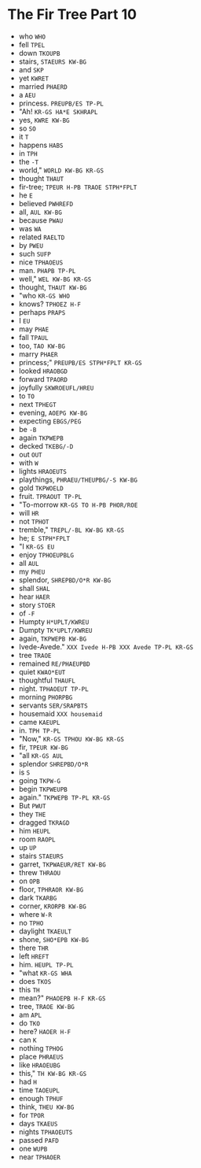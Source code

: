 # The Fir Tree Part 10

* who `WHO`
* fell `TPEL`
* down `TKOUPB`
* stairs, `STAEURS KW-BG`
* and `SKP`
* yet `KWRET`
* married `PHAERD`
* a `AEU`
* princess. `PREUPB/ES TP-PL`
* "Ah! `KR-GS HA*E SKHRAPL`
* yes, `KWRE KW-BG`
* so `SO`
* it `T`
* happens `HABS`
* in `TPH`
* the `-T`
* world," `WORLD KW-BG KR-GS`
* thought `THAUT`
* fir-tree; `TPEUR H-PB TRAOE STPH*FPLT`
* he `E`
* believed `PWHREFD`
* all, `AUL KW-BG`
* because `PWAU`
* was `WA`
* related `RAELTD`
* by `PWEU`
* such `SUFP`
* nice `TPHAOEUS`
* man. `PHAPB TP-PL`
* well," `WEL KW-BG KR-GS`
* thought, `THAUT KW-BG`
* "who `KR-GS WHO`
* knows? `TPHOEZ H-F`
* perhaps `PRAPS`
* I `EU`
* may `PHAE`
* fall `TPAUL`
* too, `TAO KW-BG`
* marry `PHAER`
* princess;" `PREUPB/ES STPH*FPLT KR-GS`
* looked `HRAOBGD`
* forward `TPAORD`
* joyfully `SKWROEUFL/HREU`
* to `TO`
* next `TPHEGT`
* evening, `AOEPG KW-BG`
* expecting `EBGS/PEG`
* be `-B`
* again `TKPWEPB`
* decked `TKEBG/-D`
* out `OUT`
* with `W`
* lights `HRAOEUTS`
* playthings, `PHRAEU/THEUPBG/-S KW-BG`
* gold `TKPWOELD`
* fruit. `TPRAOUT TP-PL`
* "To-morrow `KR-GS TO H-PB PHOR/ROE`
* will `HR`
* not `TPHOT`
* tremble," `TREPL/-BL KW-BG KR-GS`
* he; `E STPH*FPLT`
* "I `KR-GS EU`
* enjoy `TPHOEUPBLG`
* all `AUL`
* my `PHEU`
* splendor, `SHREPBD/O*R KW-BG`
* shall `SHAL`
* hear `HAER`
* story `STOER`
* of `-F`
* Humpty `H*UPLT/KWREU`
* Dumpty `TK*UPLT/KWREU`
* again, `TKPWEPB KW-BG`
* Ivede-Avede." `XXX Ivede H-PB XXX Avede TP-PL KR-GS`
* tree `TRAOE`
* remained `RE/PHAEUPBD`
* quiet `KWAO*EUT`
* thoughtful `THAUFL`
* night. `TPHAOEUT TP-PL`
* morning `PHORPBG`
* servants `SER/SRAPBTS`
* housemaid `XXX housemaid`
* came `KAEUPL`
* in. `TPH TP-PL`
* "Now," `KR-GS TPHOU KW-BG KR-GS`
* fir, `TPEUR KW-BG`
* "all `KR-GS AUL`
* splendor `SHREPBD/O*R`
* is `S`
* going `TKPW-G`
* begin `TKPWEUPB`
* again." `TKPWEPB TP-PL KR-GS`
* But `PWUT`
* they `THE`
* dragged `TKRAGD`
* him `HEUPL`
* room `RAOPL`
* up `UP`
* stairs `STAEURS`
* garret, `TKPWAEUR/RET KW-BG`
* threw `THRAOU`
* on `OPB`
* floor, `TPHRAOR KW-BG`
* dark `TKARBG`
* corner, `KRORPB KW-BG`
* where `W-R`
* no `TPHO`
* daylight `TKAEULT`
* shone, `SHO*EPB KW-BG`
* there `THR`
* left `HREFT`
* him. `HEUPL TP-PL`
* "what `KR-GS WHA`
* does `TKOS`
* this `TH`
* mean?" `PHAOEPB H-F KR-GS`
* tree, `TRAOE KW-BG`
* am `APL`
* do `TKO`
* here? `HAOER H-F`
* can `K`
* nothing `TPHOG`
* place `PHRAEUS`
* like `HRAOEUBG`
* this," `TH KW-BG KR-GS`
* had `H`
* time `TAOEUPL`
* enough `TPHUF`
* think, `THEU KW-BG`
* for `TPOR`
* days `TKAEUS`
* nights `TPHAOEUTS`
* passed `PAFD`
* one `WUPB`
* near `TPHAOER`
